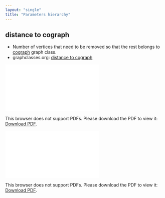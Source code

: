 ```yaml
---
layout: "single"
title: "Parameters hierarchy"
---
```

<!--this is a generated file-->

## distance to cograph
* Number of vertices that need to be removed so that the rest belongs to [cograph](#9Qd0Mx) graph class.
* graphclasses.org: [distance to cograph](https://www.graphclasses.org/classes/par_7.html)

<object data="../local_9Qd0Mx_dist.pdf" type="application/pdf" width="100%" height="480px"><embed src="../local_9Qd0Mx_dist.pdf"><p>This browser does not support PDFs. Please download the PDF to view it: <a href="../local_9Qd0Mx_dist.pdf">Download PDF</a>.</p></embed></object>


<object data="../9Qd0Mx_dist.pdf" type="application/pdf" width="100%" height="480px"><embed src="../9Qd0Mx_dist.pdf"><p>This browser does not support PDFs. Please download the PDF to view it: <a href="../9Qd0Mx_dist.pdf">Download PDF</a>.</p></embed></object>

